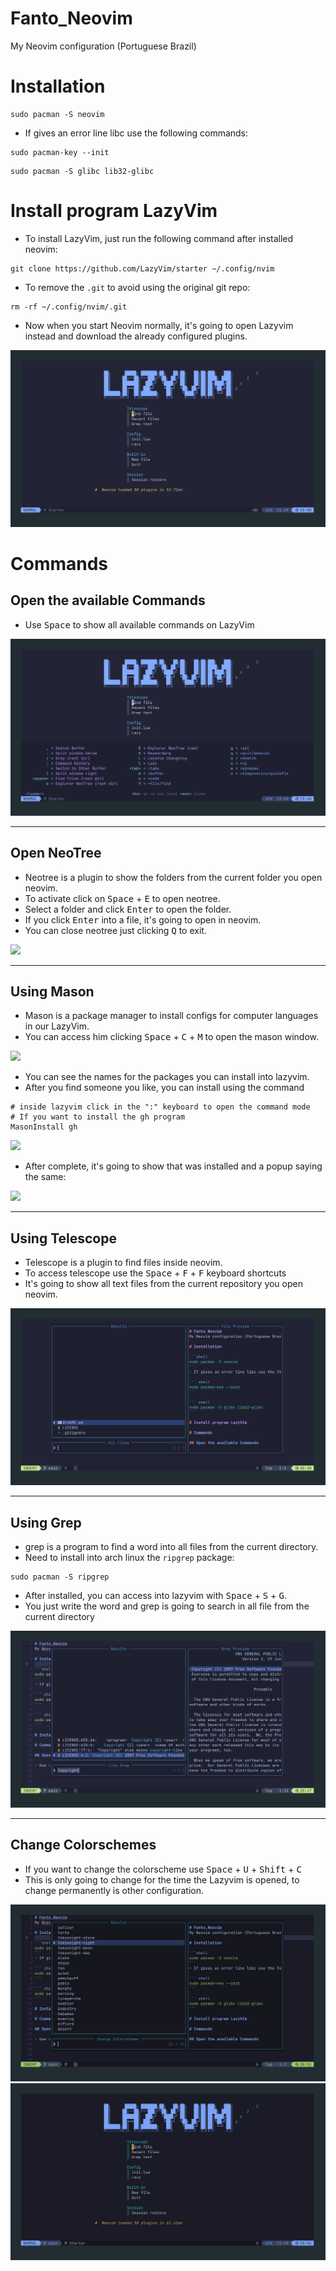 # Fanto_Neovim
My Neovim configuration (Portuguese Brazil)

# Installation

```shell 
sudo pacman -S neovim
```
- If gives an error line libc use the following commands:

``` shell
sudo pacman-key --init
```

``` shell
sudo pacman -S glibc lib32-glibc
```

# Install program LazyVim

- To install LazyVim, just run the following command after installed neovim:

```shell
git clone https://github.com/LazyVim/starter ~/.config/nvim
```

- To remove the `.git` to avoid using the original git repo:

```shell
rm -rf ~/.config/nvim/.git
```

- Now when you start Neovim normally, it's going to open Lazyvim instead and download the already configured plugins.

<img src="images/lazyvim.png">

# Commands

## Open the available Commands

- Use <kbd>Space</kbd> to show all available commands on LazyVim

<img src="images/commands-available.png">

---

## Open NeoTree

- Neotree is a plugin to show the folders from the current folder you open neovim.
- To activate click on <kbd>Space</kbd> + <kbd>E</kbd> to open neotree.
- Select a folder and click <kbd>Enter</kbd> to open the folder.
- If you click <kbd>Enter</kbd> into a file, it's going to open in neovim.
- You can close neotree just clicking <kbd>Q</kbd> to exit.

<img src="image/neotree.png">

---

## Using Mason

- Mason is a package manager to install configs for computer languages in our LazyVim.
- You can access him clicking <kbd>Space</kbd> + <kbd>C</kbd> + <kbd>M</kbd> to open the mason window.

<img src="image/mason-intro.png">

- You can see the names for the packages you can install into lazyvim.
- After you find someone you like, you can install using the command

```shell
# inside lazyvim click in the ":" keyboard to open the command mode
# If you want to install the gh program
MasonInstall gh
```

<img src="image/mason-install.png">

- After complete, it's going to show that was installed and a popup saying the same:

<img src="image/mason-install2.png">

---

## Using Telescope

- Telescope is a plugin to find files inside neovim.
- To access telescope use the <kbd>Space</kbd> + <kbd>F</kbd> + <kbd>F</kbd> keyboard shortcuts
- It's going to show all text files from the current repository you open neovim.

<img src="images/telescope.png">

---

## Using Grep

- grep is a program to find a word into all files from the current directory.
- Need to install into arch linux the `ripgrep` package:

```shell
sudo pacman -S ripgrep
```

- After installed, you can access into lazyvim with <kbd>Space</kbd> + <kbd>S</kbd> + <kbd>G</kbd>.
- You just write the word and grep is going to search in all file from the current directory

<img src="images/grep.png">

---

## Change Colorschemes

- If you want to change the colorscheme use <kbd>Space</kbd> + <kbd>U</kbd> + <kbd>Shift</kbd> + <kbd>C</kbd>
- This is only going to change for the time the Lazyvim is opened, to change permanently is other configuration.

<img src="images/colorschemechange1.png">

<img src="images/colorschemechange2.png">


